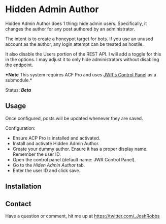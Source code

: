 # Hidden Admin Author

Hidden Admin Author does 1 thing: hide admin users. Specifically, it changes the author for any post authored by an administrator.

The intent is to create a honeypot target for bots. If you use an unused account as the author, any login attempt can be treated as hostile.

It also disable the Users portion of the REST API. I will add a toggle for this in the options. I may adjust it to only hide administrators without disabling the endpoint.

**\*Note** This system requires ACF Pro and uses [JWR's Control Panel](https://github.com/jwrobbs/jwr-control-panel) as a submodule.\*

Status: **_Beta_**

## Usage

Once configured, posts will be updated whenever they are saved.

Configuration:

-   Ensure ACP Pro is installed and activated.
-   Install and activate Hidden Admin Author.
-   Create your dummy author. Ensure it has a proper display name. Remember the user ID.
-   Open the control panel (default name: JWR Control Panel).
-   Go to the _Hiden Admin Author_ tab.
-   Enter the user ID and click save.

## Installation

## Contact

Have a question or comment, hit me up at https://twitter.com/_JoshRobbs
